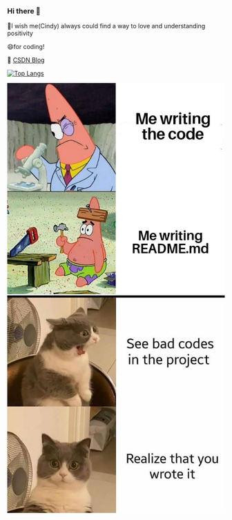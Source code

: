 ### Hi there 👋
💖I wish me(Cindy) always could find a way to love and understanding positivity

😄for coding!

:blue_book: [CSDN Blog](https://blog.csdn.net/weixin_39448417)

<!--
**cindyway/cindyway** is a ✨ _special_ ✨ repository because its `README.md` (this file) appears on your GitHub profile.

Here are some ideas to get you started:

- 🔭 I’m currently working on ...
- 🌱 I’m currently learning Reinforcement Learning
- 👯 I’m looking to collaborate on ...
- 🤔 I’m looking for help with ...
- 💬 Ask me about ...
- 📫 How to reach me: ...
- 😄 Pronouns: ...
- ⚡ Fun fact: ...
-->


<!--统计卡片 [![Cindy's GitHub stats](https://github-readme-stats.vercel.app/api?username=cindyway)](https://github.com/cindyway/github-readme-stats) -->

[![Top Langs](https://github-readme-stats.vercel.app/api/top-langs/?username=cindyway&layout=compact)](https://github.com/cindyway/github-readme-stats)


![image](https://github.com/cindyway/cindyway/raw/main/%E5%BE%AE%E4%BF%A1%E5%9B%BE%E7%89%87_20210622141125.jpg)
![image](https://github.com/cindyway/cindyway/blob/main/5396ee05ly1gsmkt4gf11j20h20h2dk5.jpg)

